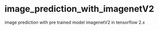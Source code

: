 # image_prediction_with_imagenetV2

image prediction with pre trained model imagenetV2 in tensorflow 2.x
